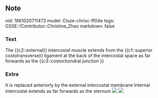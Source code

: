 ## Note
nid: 1661020711473
model: Cloze-chrisc-ff04e
tags: GSSE::!Contributor::Christine_Zhao
markdown: false

### Text
The {{c2::external}} intercostal muscle extends from the {{c1::superior costotransverse}}
ligament at the back of the intercostal space as far
forwards as the {{c3::costochondral junction }}

### Extra
It is replaced anteriorly by the external intercostal membrane
Internal intercostal extends as far forwards as the sternum
<img src="Gray312.png"> <img src= 
"paste-923b0fa50ff143723622ebf801b882f166d82353.jpg">

